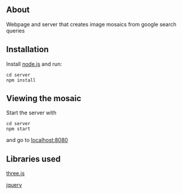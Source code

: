 About
----
Webpage and server that creates image mosaics from google search queries

Installation
----
Install [node.js](nodejs.org) and run:

```
cd server
npm install
```

Viewing the mosaic
----
Start the server with

```
cd server
npm start
```

and go to [localhost:8080](http://localhost:8080)

Libraries used
----
[three.js](https://github.com/mrdoob/three.js/)

[jquery](https://github.com/jquery/jquery)
